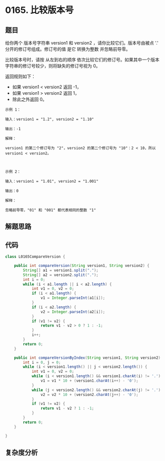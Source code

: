# 0165. 比较版本号

## 题目
给你两个 版本号字符串 version1 和 version2 ，请你比较它们。版本号由被点 '.' 分开的修订号组成。修订号的值 是它 转换为整数 并忽略前导零。

比较版本号时，请按 从左到右的顺序 依次比较它们的修订号。如果其中一个版本字符串的修订号较少，则将缺失的修订号视为 0。

返回规则如下：

- 如果 version1 < version2 返回 -1，
- 如果 version1 > version2 返回 1，
- 除此之外返回 0。


```
示例 1：

输入：version1 = "1.2", version2 = "1.10"

输出：-1

解释：

version1 的第二个修订号为 "2"，version2 的第二个修订号为 "10"：2 < 10，所以 version1 < version2。



示例 2：

输入：version1 = "1.01", version2 = "1.001"

输出：0

解释：

忽略前导零，"01" 和 "001" 都代表相同的整数 "1"

```

## 解题思路



## 代码
```java
class L0165CompareVersion {

    public int compareVersion(String version1, String version2) {
        String[] a1 = version1.split(".");
        String[] a2 = version2.split(".");
        int i = 0;
        while (i < a1.length || i < a2.length) {
            int v1 = 0, v2 = 0;
            if (i < a1.length) {
                v1 = Integer.parseInt(a1[i]);
            }
            if (i < a2.length) {
                v2 = Integer.parseInt(a2[i]);
            }
            if (v1 != v2) {
                return v1 - v2 > 0 ? 1 : -1;
            }
            i++;
        }
        return 0;
    }

    public int compareVersionByIndex(String version1, String version2) {
        int i = 0, j = 0;
        while (i < version1.length() || j < version2.length()) {
            int v1 = 0, v2 = 0;
            while (i < version1.length() && version1.charAt(i) != '.') {
                v1 = v1 * 10 + (version1.charAt(i++) - '0');
            }
            while (j < version2.length() && version2.charAt(j) != '.') {
                v2 = v2 * 10 + (version2.charAt(j++) - '0');
            }
            if (v1 != v2) {
                return v1 - v2 ? 1 : -1;
            }
        }
        return 0;
    }

}
```

## 复杂度分析

